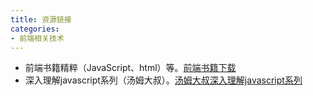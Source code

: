 ```yaml
---
title: 资源链接
categories: 
- 前端相关技术
---
```

- 前端书籍精粹（JavaScript、html）等。[前端书籍下载](http://www.linqing07.com/book.html)
- 深入理解javascript系列（汤姆大叔）。[汤姆大叔深入理解javascript系列](https://www.cnblogs.com/TomXu/archive/2011/12/15/2288411.html)
